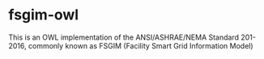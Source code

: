# fsgim-owl
This is an OWL implementation of the ANSI/ASHRAE/NEMA Standard 201-2016, commonly known as FSGIM (Facility Smart Grid Information Model)
